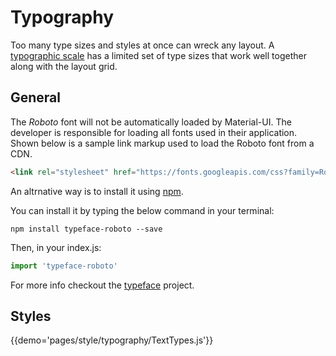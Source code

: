 # Typography

Too many type sizes and styles at once can wreck any layout.
A [typographic scale](https://material.google.com/style/typography.html#typography-styles) has a limited set of type sizes that work well together along with the layout grid.

## General

The *Roboto* font will not be automatically loaded by Material-UI.
The developer is responsible for loading all fonts used in their application.
Shown below is a sample link markup used to load the Roboto font from a CDN.

```html
<link rel="stylesheet" href="https://fonts.googleapis.com/css?family=Roboto:300,400,500">
```
An altrnative way is to install it using [npm](https://www.npmjs.com/).

You can install it by typing the below command in your terminal:

`npm install typeface-roboto --save`

Then, in your index.js:

```js
import 'typeface-roboto'
```
For more info checkout the [typeface](https://www.npmjs.com/package/typeface-roboto) project.



## Styles

{{demo='pages/style/typography/TextTypes.js'}}
